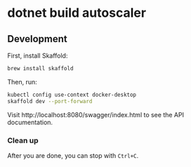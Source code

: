 # dotnet build autoscaler

## Development

First, install Skaffold:

```bash
brew install skaffold
```

Then, run:

```bash
kubectl config use-context docker-desktop 
skaffold dev --port-forward
```

Visit http://localhost:8080/swagger/index.html to see the API documentation.

### Clean up

After you are done, you can stop with `Ctrl+C`.